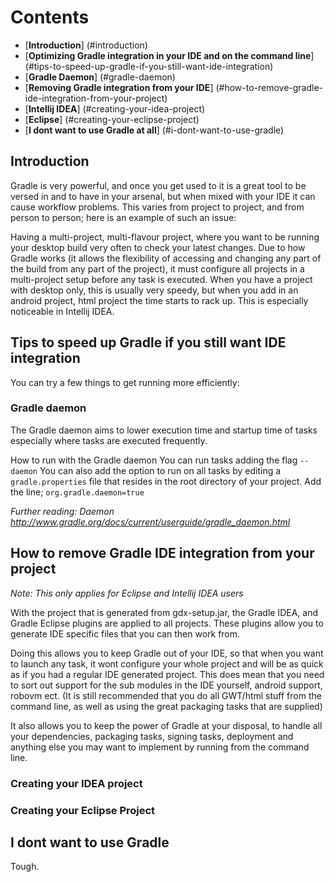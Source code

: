 # Contents

* [**Introduction**] (#introduction)
* [**Optimizing Gradle integration in your IDE and on the command line**] (#tips-to-speed-up-gradle-if-you-still-want-ide-integration)
 * [**Gradle Daemon**] (#gradle-daemon)
* [**Removing Gradle integration from your IDE**] (#how-to-remove-gradle-ide-integration-from-your-project)
 * [**Intellij IDEA**] (#creating-your-idea-project)
 * [**Eclipse**] (#creating-your-eclipse-project)
* [**I dont want to use Gradle at all**] (#i-dont-want-to-use-gradle)


## Introduction
Gradle is very powerful, and once you get used to it is a great tool to be versed in and to have in your arsenal, but when mixed with your IDE it can cause workflow problems.  This varies from project to project, and from person to person; here is an example of such an issue:

Having a multi-project, multi-flavour project, where you want to be running your desktop build very often to check your latest changes.  Due to how Gradle works (it allows the flexibility of accessing and changing any part of the build from any part of the project), it must configure all projects in a multi-project setup before any task is executed.  When you have a project with desktop only, this is usually very speedy, but when you add in an android project, html project the time starts to rack up.  This is especially noticeable in Intellij IDEA.

## Tips to speed up Gradle if you still want IDE integration

You can try a few things to get running more efficiently:

### Gradle daemon
The Gradle daemon aims to lower execution time and startup time of tasks especially where tasks are executed frequently. 

How to run with the Gradle daemon
You can run tasks adding the flag `--daemon`
You can also add the option to run on all tasks by editing a `gradle.properties` file that resides in the root directory of your project.
Add the line; `org.gradle.daemon=true`

_Further reading:_
_Daemon http://www.gradle.org/docs/current/userguide/gradle_daemon.html_



## How to remove Gradle IDE integration from your project

_Note: This only applies for Eclipse and Intellij IDEA users_

With the project that is generated from gdx-setup.jar, the Gradle IDEA, and Gradle Eclipse plugins are applied to all projects.
These plugins allow you to generate IDE specific files that you can then work from.

Doing this allows you to keep Gradle out of your IDE, so that when you want to launch any task, it wont configure your whole project and will be as quick as if you had a regular IDE generated project.  This does mean that you need to sort out support for the sub modules in the IDE yourself, android support, robovm ect.  (It is still recommended that you do all GWT/html stuff from the command line, as well as using the great packaging tasks that are supplied)

It also allows you to keep the power of Gradle at your disposal, to handle all your dependencies, packaging tasks, signing tasks, deployment and anything else you may want to implement by running from the command line.

### Creating your IDEA project
### Creating your Eclipse Project

## I dont want to use Gradle
Tough.

